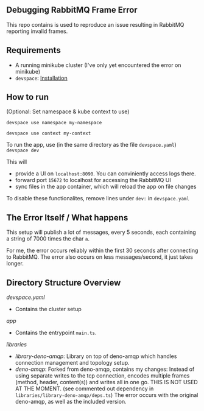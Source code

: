 ## Debugging RabbitMQ Frame Error

This repo contains is used to reproduce an issue resulting in RabbitMQ reporting invalid frames.

## Requirements

- A running minikube cluster (I've only yet encountered the error on minikube)
- `devspace`: [Installation](https://www.devspace.sh/docs/getting-started/installation?x0=5)

## How to run

(Optional: Set namespace & kube context to use)

`devspace use namespace my-namespace`

`devspace use context my-context`


To run the app, use (in the same directory as the file `devspace.yaml`)
`devspace dev`

This will
- provide a UI on `localhost:8090`. You can conviniently access logs there.
- forward port `15672` to localhost for accessing the RabbitMQ UI
- sync files in the app container, which will reload the app on file changes

To disable these functionalites, remove lines under `dev:` in `devspace.yaml`

## The Error Itself / What happens

This setup will publish a lot of messages, every 5 seconds, each containing a string of 7000 times the char `a`.

For me, the error occurs reliably within the first 30 seconds after connecting to RabbitMQ. 
The error also occurs on less messages/second, it just takes longer.

## Directory Structure Overview

*devspace.yaml*

- Contains the cluster setup

*app*

- Contains the entrypoint `main.ts`. 

*libraries*

- *library-deno-amqp*: Library on top of deno-amqp which handles connection management and topology setup.
- *deno-amqp*: Forked from deno-amqp, contains my changes: Instead of using separate writes to the tcp connection, encodes multiple frames (method, header, content(s)) and writes all in one go. THIS IS NOT USED AT THE MOMENT. (see commented out dependency in `libraries/library-deno-amqp/deps.ts`) The error occurs with the original deno-amqp, as well as the included version.


